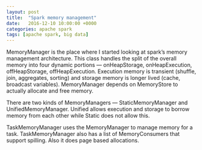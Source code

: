 ```yaml
---
layout: post
title:  "Spark memory management"
date:   2016-12-10 10:00:00 +0000
categories: apache spark
tags: [apache spark, big data]
---
```


MemoryManager is the place where I started looking at spark’s memory management architecture. This class handles the split of the overall memory into four dynamic portions — onHeapStorage, onHeapExecution, offHeapStorage, offHeapExecution. Execution memory is transient (shuffle, join, aggregates, sorting) and storage memory is longer lived (cache, broadcast variables). MemoryManager depends on MemoryStore to actually allocate and free memory.

There are two kinds of MemoryManagers — StaticMemoryManager and UnifiedMemoryManager. Unified allows execution and storage to borrow memory from each other while Static does not allow this.

TaskMemoryManager uses the MemoryManager to manage memory for a task. TaskMemoryManager also has a list of MemoryConsumers that support spilling. Also it does page based allocations.

